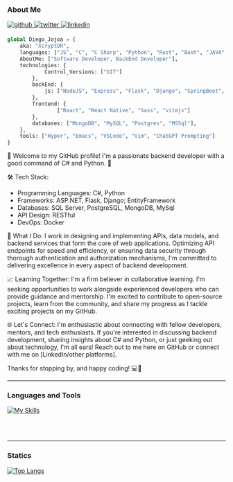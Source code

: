 ### About Me
<a href="https://github.com/diegojojoayandun" target="_blank">
<img src=https://img.shields.io/badge/github-%2324292e.svg?&style=for-the-badge&logo=github&logoColor=white alt=github style="margin-bottom: 5px;" />
</a>
<a href="https://twitter.com/Xcryp70R" target="_blank">
<img src=https://img.shields.io/badge/twitter-%2300acee.svg?&style=for-the-badge&logo=twitter&logoColor=white alt=twitter style="margin-bottom: 5px;" />
</a>
<a href="https://www.linkedin.com/in/diego-fernando-jojoa-yandun/" target="_blank">
<img src=https://img.shields.io/badge/linkedin-%231E77B5.svg?&style=for-the-badge&logo=linkedin&logoColor=white alt=linkedin style="margin-bottom: 5px;" />
</a> 


```python
global Diego_Jojoa = {
    aka: "XcryptOR",
    languages: ["JS", "C", "C Sharp", "Python", "Rust", "Bash", "JAVA", "VB", "Php"],
    AboutMe: ["Software Developer, BackEnd Developer"],
    technologies: {
            Control_Versions: ["GIT"]
        },
        backEnd: {
            js: ["NodeJS", "Express", "Flask", "Django", "SpringBoot", "ASP .NET Core"],
        },
        frontend: {
                ["React", "React Native", "Sass", "vitejs"]
        },
        databases: ["MongoDB", "MySQL", "Postgres", "MSSql"],
    },
    tools: ["Hyper", "Emacs", "VSCode", "Vim", "ChatGPT Prompting"]
}
```

👋 Welcome to my GitHub profile! I'm  a passionate backend developer with a good command of C# and Python. 🚀

🛠️ Tech Stack:
- Programming Languages: C#, Python
- Frameworks: ASP.NET, Flask, Django; EntityFramework
- Databases: SQL Server, PostgreSQL, MongoDB, MySql
- API Design: RESTful
- DevOps: Docker

🌟 What I Do:
I work in designing and implementing APIs, data models, and backend services that form the core of web applications. Optimizing API endpoints for speed and efficiency, or ensuring data security through thorough authentication and authorization mechanisms, I'm committed to delivering excellence in every aspect of backend development.

📈 Learning Together:
I'm a firm believer in collaborative learning. I'm seeking opportunities to work alongside experienced developers who can provide guidance and mentorship. I'm excited to contribute to open-source projects, learn from the community, and share my progress as I tackle exciting projects on my GitHub.

🌐 Let's Connect:
I'm enthusiastic about connecting with fellow developers, mentors, and tech enthusiasts. If you're interested in discussing backend development, sharing insights about C# and Python, or just geeking out about technology, I'm all ears! Reach out to me here on GitHub or connect with me on [LinkedIn/other platforms].

Thanks for stopping by, and happy coding! 💻🌈

---
### Languages and Tools

[![My Skills](https://skillicons.dev/icons?i=js,html,py,bash,bootstrap,c,cs,docker,dotnet,django,fastapi,flask,git,java,mongodb,mysql,nodejs,postgres,powershell,react,rust,ts,visualstudio,vscode)](https://skillicons.dev)

<br />
<br />

---
### Statics

[![Top Langs](https://github-readme-stats.vercel.app/api/top-langs/?username=diegojojoayandun&layout=compact)](https://github.com/diegojojoayandun/github-readme-stats)

